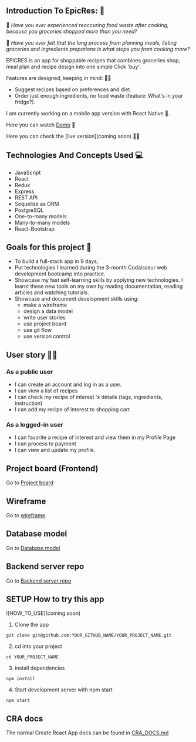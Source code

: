 ## Introduction To EpicRes: :tada:

:thinking: _Have you ever experienced reoccuring food waste after cooking, because you groceries shopped more than you need?_

:thinking: _Have you ever felt that the long process from planning meals, listing groceries and ingredients prepations is what stops you from cooking more?_

EPICRES is an app for shoppable recipes that combines groceries shop, meal plan and recipe design into one simple Click 'buy'.

Features are designed, keeping in mind: :tipping_hand_woman:

- Suggest recipes based on preferences and diet.
- Order just enough ingredients, no food waste (feature: What's in your fridge?).

I am currently working on a mobile app version with React Native :calling:.

Here you can watch [Demo](https://github.com/quynhho-2007/epicres-client/blob/master/assets/Homepage.gif?raw=true) :eyes:

Here you can check the [live version](coming soon) :technologist:

## Technologies And Concepts Used :computer:

- JavaScript
- React
- Redux
- Express
- REST API
- Sequelize as ORM
- PostgreSQL
- One-to-many models
- Many-to-many models
- React-Bootstrap

## Goals for this project :tada:

- To build a full-stack app in 9 days,
- Put technologies I learned during the 3-month Codaisseur web development bootcamp into practice.
- Showcase my fast self-learning skills by applying new technologies. I learnt these new tools on my own by reading documentation, reading articles and watching tutorials.
- Showcase and document development skills using:
  - make a wireframe
  - design a data model
  - write user stories
  - use project board
  - use git flow
  - use version control

## User story :tipping_hand_woman:

### As a public user

- I can create an account and log in as a user.
- I can view a list of recipes
- I can check my recipe of interest 's details (tags, ingredients, instruction)
- I can add my recipe of interest to shopping cart

### As a logged-in user

- I can favorite a recipe of interest and view them in my Profile Page
- I can process to payment
- I can view and update my profile.

## Project board (Frontend)

Go to [Project board](https://github.com/quynhho-2007/epicres-client)

## Wireframe

Go to [wireframe](https://wireframepro.mockflow.com/view/M1ce90436bb3e7cbb12ccce89c7f4c2c81617719637664#/page/2e67437bdb86473ca611dc2f995150a9).

## Database model

Go to [Database model](https://dbdiagram.io/d/606c5adfecb54e10c33ee98d)

## Backend server repo

Go to [Backend server repo](https://github.com/quynhho-2007/epicres-server)

## SETUP How to try this app

![HOW_TO_USE](coming soon)

1. Clone the app

```
git clone git@github.com:YOUR_GITHUB_NAME/YOUR_PROJECT_NAME.git
```

2. cd into your project

```
cd YOUR_PROJECT_NAME
```

3. install dependencies

```
npm install
```

4. Start development server with npm start

```
npm start
```

## CRA docs

The normal Create React App docs can be found in [CRA_DOCS.md](./CRA_DOCS.md)

